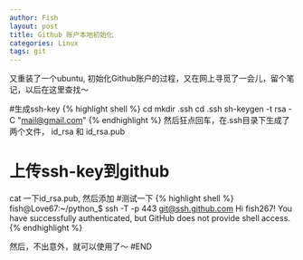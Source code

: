 ```yaml
---
author: Fish
layout: post
title: Github 账户本地初始化 
categories: Linux 
tags: git 
---
```

又重装了一个ubuntu, 初始化Github账户的过程，又在网上寻觅了一会儿，留个笔记，以后在这里查找～

#生成ssh-key
{% highlight shell %}
cd 
mkdir .ssh
cd .ssh
sh-keygen -t rsa -C "mail@gmail.com"
{% endhighlight %}
然后狂点回车，在.ssh目录下生成了两个文件， id_rsa 和 id_rsa.pub
# 上传ssh-key到github

cat 一下id_rsa.pub, 然后添加
#测试一下
{% highlight shell %}
fish@Love67:~/python_$ ssh -T -p 443 git@ssh.github.com
Hi fish267! You have successfully authenticated, but GitHub does not provide shell access.
{% endhighlight %}

然后，不出意外，就可以使用了～
#END
